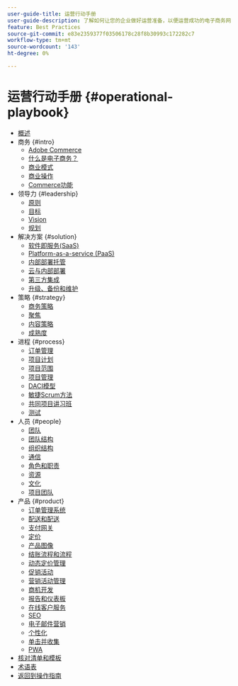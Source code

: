 ```yaml
---
user-guide-title: 运营行动手册
user-guide-description: 了解如何让您的企业做好运营准备，以便运营成功的电子商务网站。
feature: Best Practices
source-git-commit: e83e2359377f03506178c28f8b30993c172282c7
workflow-type: tm+mt
source-wordcount: '143'
ht-degree: 0%

---
```



# 运营行动手册 {#operational-playbook}

- [概述](overview.md)
- 商务 {#intro}
   - [Adobe Commerce](intro/commerce.md)
   - [什么是电子商务？](intro/ecommerce.md)
   - [商业模式](intro/business-model.md)
   - [商业操作](intro/operations.md)
   - [Commerce功能](intro/features.md)
- 领导力 {#leadership}
   - [原则](leadership/principles.md)
   - [目标](leadership/goals.md)
   - [Vision](leadership/vision.md)
   - [规划](leadership/planning.md)
- 解决方案 {#solution}
   - [软件即服务(SaaS)](solution/software-service.md)
   - [Platform-as-a-service (PaaS)](solution/platform-service.md)
   - [内部部署托管](solution/on-premises.md)
   - [云与内部部署](solution/hosting-comparison.md)
   - [第三方集成](solution/integrations.md)
   - [升级、备份和维护](solution/maintenance.md)
- 策略 {#strategy}
   - [商务策略](strategy/commerce.md)
   - [聚焦](strategy/focus.md)
   - [内容策略](strategy/content.md)
   - [成熟度](strategy/maturity.md)
- 进程 {#process}
   - [订单管理](process/order-management.md)
   - [项目计划](process/project-plan.md)
   - [项目范围](process/project-scope.md)
   - [项目管理](process/project-management.md)
   - [DACI模型](process/project-management-framework.md)
   - [敏捷Scrum方法](process/agile-scrum.md)
   - [共同项目讲习班](process/project-workshops.md)
   - [测试](process/testing.md)
- 人员 {#people}
   - [团队](people/teams.md)
   - [团队结构](people/team-structure.md)
   - [组织结构](people/organizational-structure.md)
   - [通信](people/communication.md)
   - [角色和职责](people/roles-responsibilities.md)
   - [资源](people/resources.md)
   - [文化](people/culture.md)
   - [项目团队](people/project-teams.md)
- 产品 {#product}
   - [订单管理系统](product/order-management-systems.md)
   - [配送和配送](product/shipping-fulfillment.md)
   - [支付网关](product/payment-gateways.md)
   - [定价](product/pricing.md)
   - [产品图像](product/images.md)
   - [结账流程和流程](product/checkout.md)
   - [动态定价管理](product/dynamic-pricing.md)
   - [促销活动](product/promotions.md)
   - [营销活动管理](product/campaign-management.md)
   - [商机开发](product/lead-generation.md)
   - [报告和仪表板](product/reporting.md)
   - [在线客户服务](product/customer-service.md)
   - [SEO](product/search-engine-optimization.md)
   - [电子邮件营销](product/marketing.md)
   - [个性化](product/personalization.md)
   - [单击并收集](product/click-collect.md)
   - [PWA](product/progressive-web-app.md)
- [核对清单和模板](checklists-templates/home.md)
- [术语表](glossary.md)
- [返回到操作指南](https://experienceleague.adobe.com/docs/commerce-operations/operational-guides/home.html)
